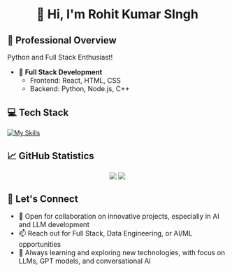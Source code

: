 <div align="center">
  <h1>👋 Hi, I'm Rohit Kumar SIngh</h1>
</div>

## 🚀 Professional Overview

<div style="font-size: 1.1em">
Python and Full Stack Enthusiast!

- 🔧 **Full Stack Development**
  - Frontend: React, HTML, CSS
  - Backend: Python, Node.js, C++
</div>

## 💻 Tech Stack
[![My Skills](https://skillicons.dev/icons?i=cpp,c,css,html,nodejs,py&perline=3)](https://skillicons.dev)
</div>

## 📈 GitHub Statistics

<div align="center">
  <img src="https://github-readme-stats.vercel.app/api?username=0xRoS-200&show_icons=true&theme=radical&hide_border=true&bg_color=0D1117"/>
  <img src="https://github-readme-streak-stats.herokuapp.com/?user=0xRoS-200&theme=radical&hide_border=true&background=0D1117"/>
</div>

## 🤝 Let's Connect

<div style="font-size: 1.1em">

- 💼 Open for collaboration on innovative projects, especially in AI and LLM development
- 📫 Reach out for Full Stack, Data Engineering, or AI/ML opportunities
- 🌱 Always learning and exploring new technologies, with focus on LLMs, GPT models, and conversational AI

</div
